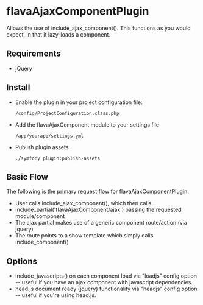 flavaAjaxComponentPlugin
========================
Allows the use of include_ajax_component(). This functions as
you would expect, in that it lazy-loads a component.


Requirements
------------
- jQuery


Install
-------
- Enable the plugin in your project configuration file:


      /config/ProjectConfiguration.class.php


- Add the flavaAjaxComponent module to your settings file


      /app/yourapp/settings.yml


- Publish plugin assets:


      ./symfony plugin:publish-assets


Basic Flow
----------
The following is the primary request flow for flavaAjaxComponentPlugin:
  - User calls include_ajax_component(), which then calls...
  - include_partial('flavaAjaxComponent/ajax') passing the requested module/component
  - The ajax partial makes use of a generic component route/action (via jquery)
  - The route points to a show template which simply calls include_component()


Options
-------
- include_javascripts() on each component load via "loadjs" config option -- useful if you have an ajax component with javascript dependencies.
- head.js document ready (jquery) functionality via "headjs" config option -- useful if you're using head.js.
